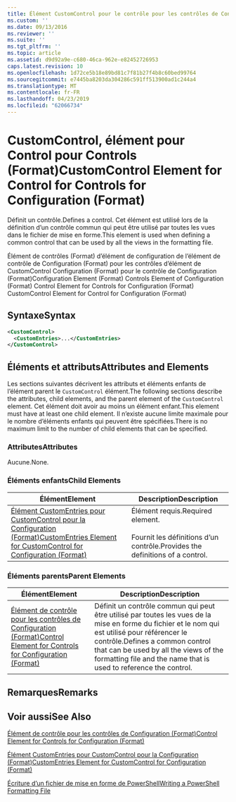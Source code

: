 ```yaml
---
title: Élément CustomControl pour le contrôle pour les contrôles de Configuration (Format) | Microsoft Docs
ms.custom: ''
ms.date: 09/13/2016
ms.reviewer: ''
ms.suite: ''
ms.tgt_pltfrm: ''
ms.topic: article
ms.assetid: d9d92a9e-c680-46ca-962e-e82452726953
caps.latest.revision: 10
ms.openlocfilehash: 1d72ce5b18e89bd81c7f81b27f4b8c60bed99764
ms.sourcegitcommit: e7445ba8203da304286c591ff513900ad1c244a4
ms.translationtype: MT
ms.contentlocale: fr-FR
ms.lasthandoff: 04/23/2019
ms.locfileid: "62066734"
---
```

# <a name="customcontrol-element-for-control-for-controls-for-configuration-format"></a><span data-ttu-id="ea52c-102">CustomControl, élément pour Control pour Controls (Format)</span><span class="sxs-lookup"><span data-stu-id="ea52c-102">CustomControl Element for Control for Controls for Configuration (Format)</span></span>

<span data-ttu-id="ea52c-103">Définit un contrôle.</span><span class="sxs-lookup"><span data-stu-id="ea52c-103">Defines a control.</span></span> <span data-ttu-id="ea52c-104">Cet élément est utilisé lors de la définition d’un contrôle commun qui peut être utilisé par toutes les vues dans le fichier de mise en forme.</span><span class="sxs-lookup"><span data-stu-id="ea52c-104">This element is used when defining a common control that can be used by all the views in the formatting file.</span></span>

<span data-ttu-id="ea52c-105">Élément de contrôles (Format) d’élément de configuration de l’élément de contrôle de Configuration (Format) pour les contrôles d’élément de CustomControl Configuration (Format) pour le contrôle de Configuration (Format)</span><span class="sxs-lookup"><span data-stu-id="ea52c-105">Configuration Element (Format) Controls Element of Configuration (Format) Control Element for Controls for Configuration (Format) CustomControl Element for Control for Configuration (Format)</span></span>

## <a name="syntax"></a><span data-ttu-id="ea52c-106">Syntaxe</span><span class="sxs-lookup"><span data-stu-id="ea52c-106">Syntax</span></span>

```xml
<CustomControl>
  <CustomEntries>...</CustomEntries>
</CustomControl>
```

## <a name="attributes-and-elements"></a><span data-ttu-id="ea52c-107">Éléments et attributs</span><span class="sxs-lookup"><span data-stu-id="ea52c-107">Attributes and Elements</span></span>

<span data-ttu-id="ea52c-108">Les sections suivantes décrivent les attributs et éléments enfants de l’élément parent le `CustomControl` élément.</span><span class="sxs-lookup"><span data-stu-id="ea52c-108">The following sections describe the attributes, child elements, and the parent element of the `CustomControl` element.</span></span> <span data-ttu-id="ea52c-109">Cet élément doit avoir au moins un élément enfant.</span><span class="sxs-lookup"><span data-stu-id="ea52c-109">This element must have at least one child element.</span></span> <span data-ttu-id="ea52c-110">Il n’existe aucune limite maximale pour le nombre d’éléments enfants qui peuvent être spécifiées.</span><span class="sxs-lookup"><span data-stu-id="ea52c-110">There is no maximum limit to the number of child elements that can be specified.</span></span>

### <a name="attributes"></a><span data-ttu-id="ea52c-111">Attributes</span><span class="sxs-lookup"><span data-stu-id="ea52c-111">Attributes</span></span>

<span data-ttu-id="ea52c-112">Aucune.</span><span class="sxs-lookup"><span data-stu-id="ea52c-112">None.</span></span>

### <a name="child-elements"></a><span data-ttu-id="ea52c-113">Éléments enfants</span><span class="sxs-lookup"><span data-stu-id="ea52c-113">Child Elements</span></span>

|<span data-ttu-id="ea52c-114">Élément</span><span class="sxs-lookup"><span data-stu-id="ea52c-114">Element</span></span>|<span data-ttu-id="ea52c-115">Description</span><span class="sxs-lookup"><span data-stu-id="ea52c-115">Description</span></span>|
|-------------|-----------------|
|[<span data-ttu-id="ea52c-116">Élément CustomEntries pour CustomControl pour la Configuration (Format)</span><span class="sxs-lookup"><span data-stu-id="ea52c-116">CustomEntries Element for CustomControl for Configuration (Format)</span></span>](./customentries-element-for-customcontrol-for-controls-for-configuration-format.md)|<span data-ttu-id="ea52c-117">Élément requis.</span><span class="sxs-lookup"><span data-stu-id="ea52c-117">Required element.</span></span><br /><br /> <span data-ttu-id="ea52c-118">Fournit les définitions d’un contrôle.</span><span class="sxs-lookup"><span data-stu-id="ea52c-118">Provides the definitions of a control.</span></span>|

### <a name="parent-elements"></a><span data-ttu-id="ea52c-119">Éléments parents</span><span class="sxs-lookup"><span data-stu-id="ea52c-119">Parent Elements</span></span>

|<span data-ttu-id="ea52c-120">Élément</span><span class="sxs-lookup"><span data-stu-id="ea52c-120">Element</span></span>|<span data-ttu-id="ea52c-121">Description</span><span class="sxs-lookup"><span data-stu-id="ea52c-121">Description</span></span>|
|-------------|-----------------|
|[<span data-ttu-id="ea52c-122">Élément de contrôle pour les contrôles de Configuration (Format)</span><span class="sxs-lookup"><span data-stu-id="ea52c-122">Control Element for Controls for Configuration (Format)</span></span>](./control-element-for-controls-for-configuration-format.md)|<span data-ttu-id="ea52c-123">Définit un contrôle commun qui peut être utilisé par toutes les vues de la mise en forme du fichier et le nom qui est utilisé pour référencer le contrôle.</span><span class="sxs-lookup"><span data-stu-id="ea52c-123">Defines a common control that can be used by all the views of the formatting file and the name that is used to reference the control.</span></span>|

## <a name="remarks"></a><span data-ttu-id="ea52c-124">Remarques</span><span class="sxs-lookup"><span data-stu-id="ea52c-124">Remarks</span></span>

## <a name="see-also"></a><span data-ttu-id="ea52c-125">Voir aussi</span><span class="sxs-lookup"><span data-stu-id="ea52c-125">See Also</span></span>

[<span data-ttu-id="ea52c-126">Élément de contrôle pour les contrôles de Configuration (Format)</span><span class="sxs-lookup"><span data-stu-id="ea52c-126">Control Element for Controls for Configuration (Format)</span></span>](./control-element-for-controls-for-configuration-format.md)

[<span data-ttu-id="ea52c-127">Élément CustomEntries pour CustomControl pour la Configuration (Format)</span><span class="sxs-lookup"><span data-stu-id="ea52c-127">CustomEntries Element for CustomControl for Configuration (Format)</span></span>](./customentries-element-for-customcontrol-for-controls-for-configuration-format.md)

[<span data-ttu-id="ea52c-128">Écriture d’un fichier de mise en forme de PowerShell</span><span class="sxs-lookup"><span data-stu-id="ea52c-128">Writing a PowerShell Formatting File</span></span>](./writing-a-powershell-formatting-file.md)
